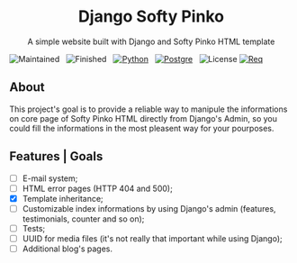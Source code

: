 <h1 align="center">Django Softy Pinko</h1>

<p align="center">A simple website built with Django and Softy Pinko HTML template</p>


![Maintained](https://img.shields.io/badge/Maintained-Yes-00FF78?style=for-the-badge&logo=) &nbsp;
![Finished](https://img.shields.io/badge/Finished-No-FA5107?style=for-the-badge&logo=) &nbsp;
[![Python](https://img.shields.io/badge/Built_with-Python-1B8BEF?style=for-the-badge&logo=Python)](https://www.python.org/) &nbsp;
[![Postgre](https://img.shields.io/badge/Database-PostgreSQL-008FFF?style=for-the-badge&logo=PostgreSQL)](https://www.postgresql.org/) &nbsp;
![License](https://img.shields.io/badge/LICENSE-MIT-23BCC1?style=for-the-badge&logo=) 
[![Req](https://img.shields.io/badge/Requirements-Here-23BCC1?style=for-the-badge&logo=)](https://github.com/daniel-augusto-barbosa/django-softy-pinko/blob/master/requirements.txt)

## About

This project's goal is to provide a reliable way to manipule the informations on core page of Softy Pinko HTML directly from Django's Admin, so you could fill the informations in the most pleasent way for your pourposes. 

## Features | Goals

- [ ] E-mail system; 
- [ ] HTML error pages (HTTP 404 and 500);
- [x] Template inheritance;
- [ ] Customizable index informations by using Django's admin (features, testimonials, counter and so on); 
- [ ] Tests; 
- [ ] UUID for media files (it's not really that important while using Django);
- [ ] Additional blog's pages.
